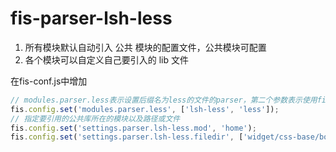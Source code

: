 # fis-parser-lsh-less
1. 所有模块默认自动引入 公共 模块的配置文件，公共模块可配置
2. 各个模块可以自定义自己要引入的 lib 文件

在fis-conf.js中增加
```javascript
// modules.parser.less表示设置后缀名为less的文件的parser，第二个参数表示使用fis-parser-lsh-less和fis-parser-less进行编译
fis.config.set('modules.parser.less', ['lsh-less', 'less']);
// 指定要引用的公共库所在的模块以及路径或文件
fis.config.set('settings.parser.lsh-less.mod', 'home');
fis.config.set('settings.parser.lsh-less.filedir', ['widget/css-base/bootstrap/less/mixins', 'widget/css-base/bootstrap/less/variables.less']);
```
